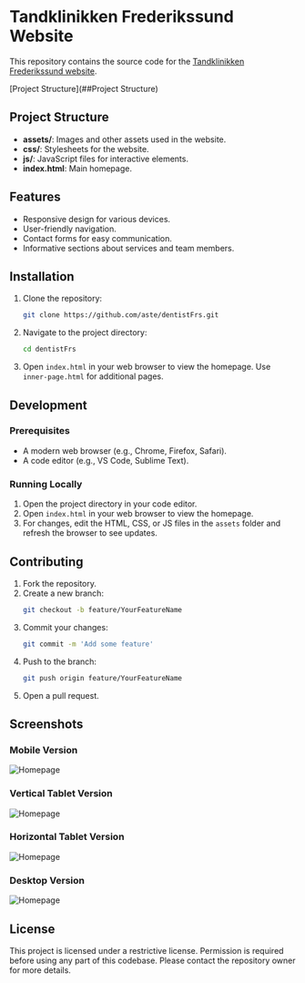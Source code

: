 # Tandklinikken Frederikssund Website

This repository contains the source code for the [Tandklinikken Frederikssund website](https://tandklinikken-frederikssund.dk/).

[Project Structure](##Project Structure)

## Project Structure

- **assets/**: Images and other assets used in the website.
- **css/**: Stylesheets for the website.
- **js/**: JavaScript files for interactive elements.
- **index.html**: Main homepage.

## Features

- Responsive design for various devices.
- User-friendly navigation.
- Contact forms for easy communication.
- Informative sections about services and team members.

## Installation

1. Clone the repository:
   ```sh
   git clone https://github.com/aste/dentistFrs.git
   ```
2. Navigate to the project directory:
   ```sh
   cd dentistFrs
   ```
3. Open `index.html` in your web browser to view the homepage. Use `inner-page.html` for additional pages.

## Development

### Prerequisites

- A modern web browser (e.g., Chrome, Firefox, Safari).
- A code editor (e.g., VS Code, Sublime Text).

### Running Locally

1. Open the project directory in your code editor.
2. Open `index.html` in your web browser to view the homepage.
3. For changes, edit the HTML, CSS, or JS files in the `assets` folder and refresh the browser to see updates.

## Contributing

1. Fork the repository.
2. Create a new branch:
   ```sh
   git checkout -b feature/YourFeatureName
   ```
3. Commit your changes:
   ```sh
   git commit -m 'Add some feature'
   ```
4. Push to the branch:
   ```sh
   git push origin feature/YourFeatureName
   ```
5. Open a pull request.

## Screenshots

### Mobile Version

![Homepage](assets/img/screenshots/mobile.webp)

### Vertical Tablet Version

![Homepage](assets/img/screenshots/tablet-vertical.webp)

### Horizontal Tablet Version

![Homepage](assets/img/screenshots/tablet-horizontal.webp)

### Desktop Version

![Homepage](assets/img/screenshots/desktop.webp)

## License

This project is licensed under a restrictive license. Permission is required before using any part of this codebase. Please contact the repository owner for more details.
